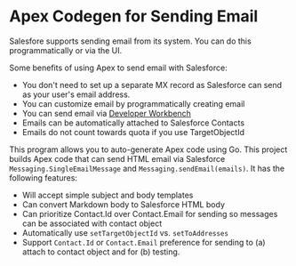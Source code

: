 # Apex Codegen for Sending Email

Salesfore supports sending email from its system. You can do this programmatically or via the UI.

Some benefits of using Apex to send email with Salesforce:

* You don't need to set up a separate MX record as Salesforce can send as your user's email address.
* You can customize email by programmatically creating email
* You can send email via [Developer Workbench](https://workbench.developerforce.com/)
* Emails can be automatically attached to Salesforce Contacts
* Emails do not count towards quota if you use TargetObjectId

This program allows you to auto-generate Apex code using Go. This project builds Apex code that can send HTML email via Salesforce `Messaging.SingleEmailMessage` and `Messaging.sendEmail(emails)`. It has the following features:

* Will accept simple subject and body templates
* Can convert Markdown body to Salesforce HTML body
* Can prioritize Contact.Id over Contact.Email for sending so messages can be associated with contact object
* Automatically use `setTargetObjectId` vs. `setToAddresses`
* Support `Contact.Id` or `Contact.Email` preference for sending to (a) attach to contact object and for (b) testing.